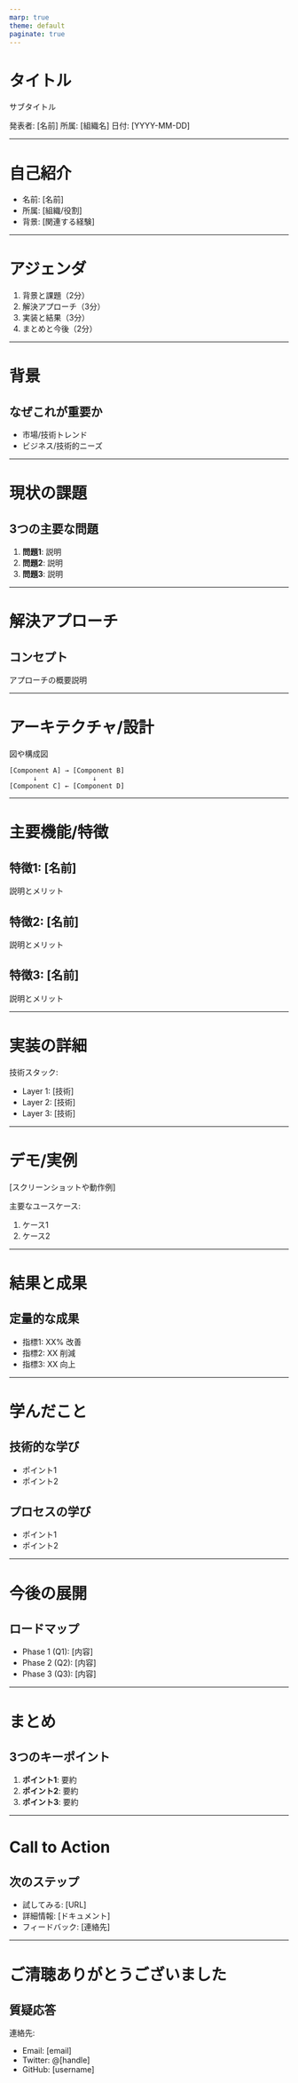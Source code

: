 ```yaml
---
marp: true
theme: default
paginate: true
---
```


# タイトル

サブタイトル

発表者: [名前]
所属: [組織名]
日付: [YYYY-MM-DD]

---

# 自己紹介

- 名前: [名前]
- 所属: [組織/役割]
- 背景: [関連する経験]

<!-- 
スピーカーノート:
- 30秒で簡潔に
- なぜこのテーマを話すのか
-->

---

# アジェンダ

1. 背景と課題（2分）
2. 解決アプローチ（3分）
3. 実装と結果（3分）
4. まとめと今後（2分）

<!-- 
スピーカーノート:
- 全体の流れを説明
- 時間配分を意識
-->

---

# 背景

## なぜこれが重要か

- 市場/技術トレンド
- ビジネス/技術的ニーズ

<!-- 
スピーカーノート:
- 1分で背景説明
- 大きな文脈を提供
-->

---

# 現状の課題

## 3つの主要な問題

1. **問題1**: 説明
2. **問題2**: 説明
3. **問題3**: 説明

<!-- 
スピーカーノート:
- 1分で課題を明確化
- 具体例を交える
-->

---

# 解決アプローチ

## コンセプト

アプローチの概要説明

<!-- 
スピーカーノート:
- 1分でコンセプト説明
- なぜこのアプローチか
-->

---

# アーキテクチャ/設計

図や構成図

```
[Component A] → [Component B]
      ↓              ↓
[Component C] ← [Component D]
```

<!-- 
スピーカーノート:
- 1分で全体像を説明
- 重要なコンポーネントを強調
-->

---

# 主要機能/特徴

## 特徴1: [名前]
説明とメリット

## 特徴2: [名前]
説明とメリット

## 特徴3: [名前]
説明とメリット

<!-- 
スピーカーノート:
- 1分で主要機能を説明
- ユーザー価値を強調
-->

---

# 実装の詳細

技術スタック:
- Layer 1: [技術]
- Layer 2: [技術]
- Layer 3: [技術]

<!-- 
スピーカーノート:
- 1分で技術詳細
- 選定理由も簡単に
-->

---

# デモ/実例

[スクリーンショットや動作例]

主要なユースケース:
1. ケース1
2. ケース2

<!-- 
スピーカーノート:
- 1分でデモ実施
- 実際の動作を見せる
-->

---

# 結果と成果

## 定量的な成果
- 指標1: XX% 改善
- 指標2: XX 削減
- 指標3: XX 向上

<!-- 
スピーカーノート:
- 1分で成果を説明
- 数値データを活用
-->

---

# 学んだこと

## 技術的な学び
- ポイント1
- ポイント2

## プロセスの学び
- ポイント1
- ポイント2

<!-- 
スピーカーノート:
- 30秒で振り返り
- 次に活かせる知見
-->

---

# 今後の展開

## ロードマップ

- Phase 1 (Q1): [内容]
- Phase 2 (Q2): [内容]
- Phase 3 (Q3): [内容]

<!-- 
スピーカーノート:
- 30秒で今後の計画
- 継続的な改善
-->

---

# まとめ

## 3つのキーポイント

1. **ポイント1**: 要約
2. **ポイント2**: 要約
3. **ポイント3**: 要約

<!-- 
スピーカーノート:
- 30秒で要点整理
- 持ち帰りメッセージ
-->

---

# Call to Action

## 次のステップ

- 試してみる: [URL]
- 詳細情報: [ドキュメント]
- フィードバック: [連絡先]

<!-- 
スピーカーノート:
- 30秒でCTA
- 具体的なアクション
-->

---

# ご清聴ありがとうございました

## 質疑応答

連絡先:
- Email: [email]
- Twitter: @[handle]
- GitHub: [username]

<!-- 
スピーカーノート:
- 質問を歓迎
- オフラインでの議論もOK
-->
